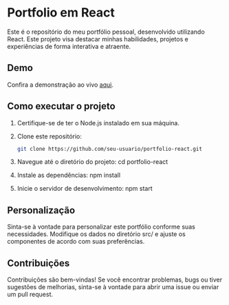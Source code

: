 # Portfolio em React

Este é o repositório do meu portfólio pessoal, desenvolvido utilizando React. Este projeto visa destacar minhas habilidades, projetos e experiências de forma interativa e atraente.


## Demo
Confira a demonstração ao vivo [aqui](https://portfoliodevdiegolima.netlify.app/).

## Como executar o projeto

1. Certifique-se de ter o Node.js instalado em sua máquina.

2. Clone este repositório:
   ```bash
   git clone https://github.com/seu-usuario/portfolio-react.git

3. Navegue até o diretório do projeto:
    cd portfolio-react

4. Instale as dependências:
    npm install

5. Inicie o servidor de desenvolvimento:
    npm start

## Personalização

Sinta-se à vontade para personalizar este portfólio conforme suas necessidades. Modifique os dados no diretório src/ e ajuste os componentes de acordo com suas preferências.

## Contribuições
Contribuições são bem-vindas! Se você encontrar problemas, bugs ou tiver sugestões de melhorias, sinta-se à vontade para abrir uma issue ou enviar um pull request.
